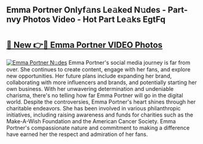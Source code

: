 ## Emma Portner Onlyf𝚊ns Le𝚊ked N𝚞des - Part-nvy Photos Video - Hot Part Le𝚊ks EgtFq

# <h2><a href="http://ac51964.deff.icu/?id=Emma+Portner">🔗 New 👉🔴 Emma Portner VIDEO Photos</a></h2>

[![Emma Portner N𝚞des](https://i.imgur.com/rIISA9y.gif)](http://ac51964.deff.icu/?id=Emma+Portner)
Emma Portner's social media journey is far from over. She continues to create content, engage with her fans, and explore new opportunities. Her future plans include expanding her brand, collaborating with more influencers and brands, and potentially starting her own business. With her unwavering determination and undeniable charisma, there's no telling how far Emma Portner will go in the digital world. Despite the controversies, Emma Portner's heart shines through her charitable endeavors. She has been involved in various philanthropic initiatives, including raising awareness and funds for charities such as the Make-A-Wish Foundation and the American Cancer Society. Emma Portner's compassionate nature and commitment to making a difference have earned her the respect and admiration of her fans.
